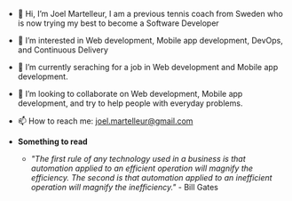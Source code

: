 - 👋 Hi, I’m Joel Martelleur, I am a previous tennis coach from Sweden who is now trying my best to become a Software Developer

- 👀 I’m interested in Web development, Mobile app development, DevOps, and Continuous Delivery 

- 🌱 I’m currently seraching for a job in Web development and Mobile app development. 

- 💞️ I’m looking to collaborate on Web development, Mobile app development, and try to help people with everyday problems.    

- 📫 How to reach me: joel.martelleur@gmail.com

- __Something to read__
  - _"The first rule of any technology used in a business is that automation applied to an efficient operation will magnify the efficiency. The second is that automation applied to an inefficient operation will magnify the inefficiency."_ - Bill Gates

<!---
Martelleur/Martelleur is a ✨ special ✨ repository because its `README.md` (this file) appears on your GitHub profile.
You can click the Preview link to take a look at your changes.
--->
